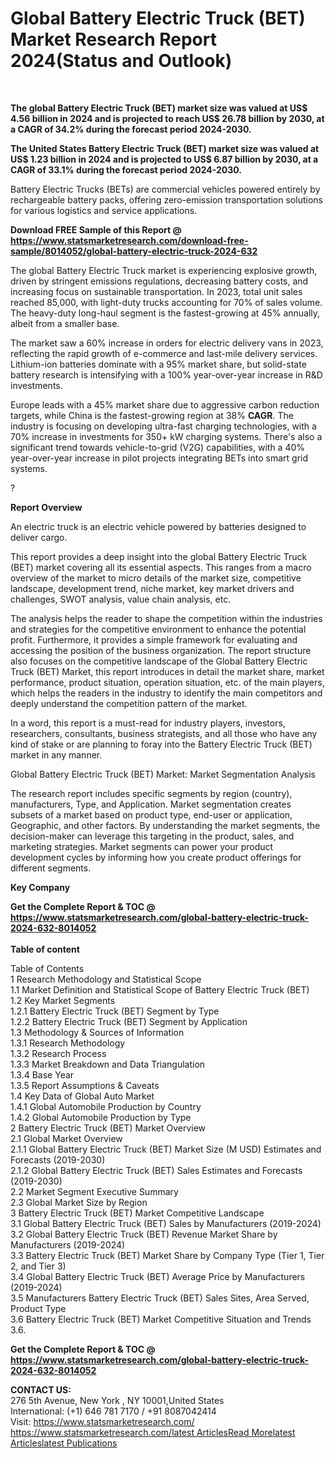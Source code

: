 <h1>Global Battery Electric Truck (BET) Market Research Report 2024(Status and Outlook)</h1><br/><p><strong>The global Battery Electric Truck (BET) market size was valued at US$ 4.56 billion in 2024 and is projected to reach US$ 26.78 billion by 2030, at a <strong>CAGR</strong> of 34.2% during the forecast period 2024-2030.</strong></p><p><strong>The United States Battery Electric Truck (BET) market size was valued at US$ 1.23 billion in 2024 and is projected to US$ 6.87 billion by 2030, at a <strong>CAGR</strong> of 33.1% during the forecast period 2024-2030.</strong></p><p>Battery Electric Trucks (BETs) are commercial vehicles powered entirely by rechargeable battery packs, offering zero-emission transportation solutions for various logistics and service applications.</p><p><strong>Download FREE Sample of this Report @ <a href="https://www.statsmarketresearch.com/download-free-sample/8014052/global-battery-electric-truck-2024-632">https://www.statsmarketresearch.com/download-free-sample/8014052/global-battery-electric-truck-2024-632</a></strong></p><p>The global Battery Electric Truck market is experiencing explosive growth, driven by stringent emissions regulations, decreasing battery costs, and increasing focus on sustainable transportation. In 2023, total unit sales reached 85,000, with light-duty trucks accounting for 70% of sales volume. The heavy-duty long-haul segment is the fastest-growing at 45% annually, albeit from a smaller base.</p><p>The market saw a 60% increase in orders for electric delivery vans in 2023, reflecting the rapid growth of e-commerce and last-mile delivery services. Lithium-ion batteries dominate with a 95% market share, but solid-state battery research is intensifying with a 100% year-over-year increase in R&D investments.</p><p>Europe leads with a 45% market share due to aggressive carbon reduction targets, while China is the fastest-growing region at 38% <strong>CAGR</strong>. The industry is focusing on developing ultra-fast charging technologies, with a 70% increase in investments for 350+ kW charging systems. There's also a significant trend towards vehicle-to-grid (V2G) capabilities, with a 40% year-over-year increase in pilot projects integrating BETs into smart grid systems.</p><p>? </p><p><strong>Report Overview</strong></p><p>An electric truck is an electric vehicle powered by batteries designed to deliver cargo.</p><p>This report provides a deep insight into the global Battery Electric Truck (BET) market covering all its essential aspects. This ranges from a macro overview of the market to micro details of the market size, competitive landscape, development trend, niche market, key market drivers and challenges, SWOT analysis, value chain analysis, etc.</p><p>The analysis helps the reader to shape the competition within the industries and strategies for the competitive environment to enhance the potential profit. Furthermore, it provides a simple framework for evaluating and accessing the position of the business organization. The report structure also focuses on the competitive landscape of the Global Battery Electric Truck (BET) Market, this report introduces in detail the market share, market performance, product situation, operation situation, etc. of the main players, which helps the readers in the industry to identify the main competitors and deeply understand the competition pattern of the market.</p><p>In a word, this report is a must-read for industry players, investors, researchers, consultants, business strategists, and all those who have any kind of stake or are planning to foray into the Battery Electric Truck (BET) market in any manner.</p><p>Global Battery Electric Truck (BET) Market: Market Segmentation Analysis</p><p>The research report includes specific segments by region (country), manufacturers, Type, and Application. Market segmentation creates subsets of a market based on product type, end-user or application, Geographic, and other factors. By understanding the market segments, the decision-maker can leverage this targeting in the product, sales, and marketing strategies. Market segments can power your product development cycles by informing how you create product offerings for different segments.</p><p><strong>Key Company</strong></p><div><b>Get the Complete Report & TOC @ <a href="https://www.statsmarketresearch.com/global-battery-electric-truck-2024-632-8014052">https://www.statsmarketresearch.com/global-battery-electric-truck-2024-632-8014052</a></b></div><br><b>Table of content</b><p>Table of Contents<br /> 1 Research Methodology and Statistical Scope<br /> 1.1 Market Definition and Statistical Scope of Battery Electric Truck (BET)<br /> 1.2 Key Market Segments<br /> 1.2.1 Battery Electric Truck (BET) Segment by Type<br /> 1.2.2 Battery Electric Truck (BET) Segment by Application<br /> 1.3 Methodology & Sources of Information<br /> 1.3.1 Research Methodology<br /> 1.3.2 Research Process<br /> 1.3.3 Market Breakdown and Data Triangulation<br /> 1.3.4 Base Year<br /> 1.3.5 Report Assumptions & Caveats<br /> 1.4 Key Data of Global Auto Market<br /> 1.4.1 Global Automobile Production by Country<br /> 1.4.2 Global Automobile Production by Type<br /> 2 Battery Electric Truck (BET) Market Overview<br /> 2.1 Global Market Overview<br /> 2.1.1 Global Battery Electric Truck (BET) Market Size (M USD) Estimates and Forecasts (2019-2030)<br /> 2.1.2 Global Battery Electric Truck (BET) Sales Estimates and Forecasts (2019-2030)<br /> 2.2 Market Segment Executive Summary<br /> 2.3 Global Market Size by Region<br /> 3 Battery Electric Truck (BET) Market Competitive Landscape<br /> 3.1 Global Battery Electric Truck (BET) Sales by Manufacturers (2019-2024)<br /> 3.2 Global Battery Electric Truck (BET) Revenue Market Share by Manufacturers (2019-2024)<br /> 3.3 Battery Electric Truck (BET) Market Share by Company Type (Tier 1, Tier 2, and Tier 3)<br /> 3.4 Global Battery Electric Truck (BET) Average Price by Manufacturers (2019-2024)<br /> 3.5 Manufacturers Battery Electric Truck (BET) Sales Sites, Area Served, Product Type<br /> 3.6 Battery Electric Truck (BET) Market Competitive Situation and Trends<br /> 3.6.<br><div><b>Get the Complete Report & TOC @ <a href="https://www.statsmarketresearch.com/global-battery-electric-truck-2024-632-8014052">https://www.statsmarketresearch.com/global-battery-electric-truck-2024-632-8014052</a></b></div></p> <b>CONTACT US:</b><br>276 5th Avenue, New York , NY 10001,United States<br>International: (+1) 646 781 7170 / +91 8087042414<br>Visit: <a href="https://www.statsmarketresearch.com/">https://www.statsmarketresearch.com/</a><br><a href="https://gyeongbokgung.com">https://www.statsmarketresearch.com/</a><a href="https://hallyeomaritime.com">latest Articles</a><a href="https://jingwansa.com">Read More</a><a href=https://nguoiviet.jp/">latest Articles</a><a href="https://www.intelmarketresearch.com/">latest Publications</a>
